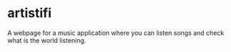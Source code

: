 # artistifi
A webpage for a music application where you can listen songs and check what is the world listening.
